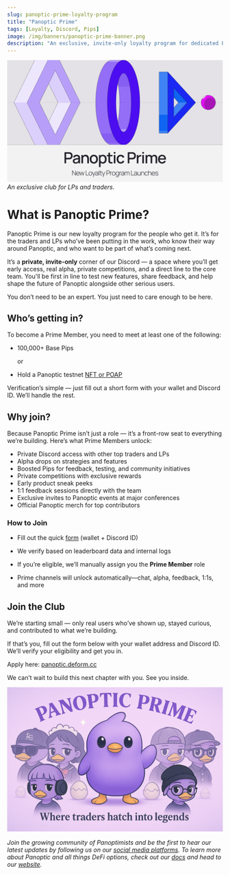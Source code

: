 ```yaml
---
slug: panoptic-prime-loyalty-program
title: "Panoptic Prime"
tags: [Loyalty, Discord, Pips]
image: /img/banners/panoptic-prime-banner.png
description: "An exclusive, invite-only loyalty program for dedicated Panoptic traders and LPs, offering early access, alpha drops, private competitions, merch, and more!"
---
```



![](./panoptic-prime-banner.png)
_An exclusive club for LPs and traders._

# What is Panoptic Prime?

Panoptic Prime is our new loyalty program for the people who get it. It’s for the traders and LPs who’ve been putting in the work, who know their way around Panoptic, and who want to be part of what’s coming next.

It’s a **private, invite-only** corner of our Discord — a space where you’ll get early access, real alpha, private competitions, and a direct line to the core team. You'll be first in line to test new features, share feedback, and help shape the future of Panoptic alongside other serious users.

You don’t need to be an expert. You just need to care enough to be here.

## Who’s getting in?

To become a Prime Member, you need to meet at least one of the following:

- 100,000+ Base Pips

    or    
- Hold a Panoptic testnet [NFT or POAP](https://poap.family/events/151512,156764,156765,159354,159355,165545,165546,167273,167274,167935,167936,169080,169081)
    

Verification’s simple — just fill out a short form with your wallet and Discord ID. We’ll handle the rest.

## Why join?

Because Panoptic Prime isn’t just a role — it’s a front-row seat to everything we’re building. Here’s what Prime Members unlock:

-   Private Discord access with other top traders and LPs
-   Alpha drops on strategies and features
-   Boosted Pips for feedback, testing, and community initiatives
-   Private competitions with exclusive rewards
-   Early product sneak peeks
-   1:1 feedback sessions directly with the team
-   Exclusive invites to Panoptic events at major conferences
-   Official Panoptic merch for top contributors
    

### How to Join

-   Fill out the quick [form](https://panoptic.deform.cc/) (wallet + Discord ID)
    
-   We verify based on leaderboard data and internal logs
    
-   If you’re eligible, we’ll manually assign you the **Prime Member** role
    
-   Prime channels will unlock automatically—chat, alpha, feedback, 1:1s, and more
    

## Join the Club

We’re starting small — only real users who’ve shown up, stayed curious, and contributed to what we’re building.

If that’s you, fill out the form below with your wallet address and Discord ID. We’ll verify your eligibility and get you in.

Apply here: [panoptic.deform.cc](https://panoptic.deform.cc)

We can’t wait to build this next chapter with you. See you inside.

![](./01.png)

*Join the growing community of Panoptimists and be the first to hear our latest updates by following us on our [social media platforms](https://links.panoptic.xyz/all). To learn more about Panoptic and all things DeFi options, check out our [docs](/docs/intro) and head to our [website](https://panoptic.xyz/).*